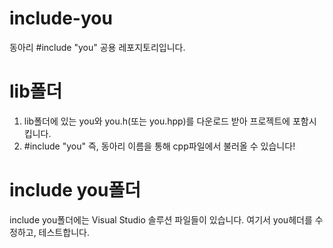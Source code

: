 # include-you
동아리 #include "you" 공용 레포지토리입니다.

# lib폴더
1. lib폴더에 있는 you와 you.h(또는 you.hpp)를 다운로드 받아 프로젝트에 포함시킵니다.
2. #include "you" 즉, 동아리 이름을 통해 cpp파일에서 불러올 수 있습니다!

# include you폴더
include you폴더에는 Visual Studio 솔루션 파일들이 있습니다.
여기서 you헤더를 수정하고, 테스트합니다.
